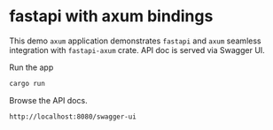 # fastapi with axum bindings

This demo `axum` application demonstrates `fastapi` and `axum` seamless integration with `fastapi-axum` crate.
API doc is served via Swagger UI.

Run the app
```bash
cargo run
```

Browse the API docs.
```
http://localhost:8080/swagger-ui
```
